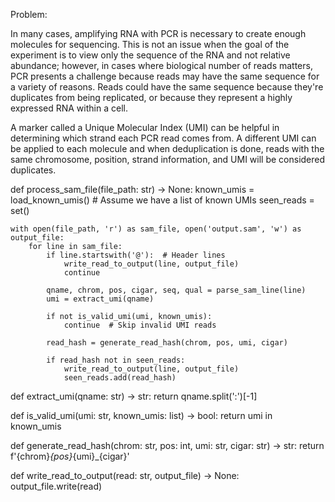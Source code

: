 Problem: 

In many cases, amplifying RNA with PCR is necessary to create enough molecules for sequencing. This is not an issue when the goal of the experiment is to view only the sequence of the RNA and not relative abundance; however, in cases where biological number of reads matters, PCR presents a challenge because reads may have the same sequence for a variety of reasons. Reads could have the same sequence because they're duplicates from being replicated, or because they represent a highly expressed RNA within a cell. 

A marker called a Unique Molecular Index (UMI) can be helpful in determining which strand each PCR read comes from. A different UMI can be applied to each molecule and when deduplication is done, reads with the same chromosome, position, strand information, and UMI will be considered duplicates.   

def process_sam_file(file_path: str) -> None:
    known_umis = load_known_umis()  # Assume we have a list of known UMIs
    seen_reads = set()
    
    with open(file_path, 'r') as sam_file, open('output.sam', 'w') as output_file:
        for line in sam_file:
            if line.startswith('@'):  # Header lines
                write_read_to_output(line, output_file)
                continue

            qname, chrom, pos, cigar, seq, qual = parse_sam_line(line)
            umi = extract_umi(qname)

            if not is_valid_umi(umi, known_umis):
                continue  # Skip invalid UMI reads

            read_hash = generate_read_hash(chrom, pos, umi, cigar)
            
            if read_hash not in seen_reads:
                write_read_to_output(line, output_file)
                seen_reads.add(read_hash)

def extract_umi(qname: str) -> str:
    return qname.split(':')[-1]

def is_valid_umi(umi: str, known_umis: list) -> bool:
    return umi in known_umis

def generate_read_hash(chrom: str, pos: int, umi: str, cigar: str) -> str:
    return f'{chrom}_{pos}_{umi}_{cigar}'

def write_read_to_output(read: str, output_file) -> None:
    output_file.write(read)
